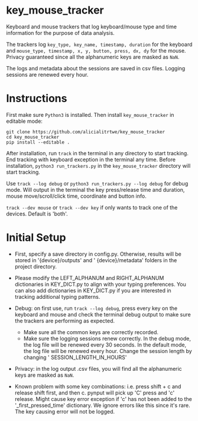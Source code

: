 # key_mouse_tracker

Keyboard and mouse trackers that log keyboard/mouse type and time information for the purpose of data analysis.

The trackers log `key_type, key_name, timestamp, duration` for the keyboard and `mouse_type, timestamp, x, y, button, press, dx, dy` for the mouse.
Privacy guaranteed since all the alphanumeric keys are masked as `NaN`. 

The logs and metadata about the sessions are saved in csv files. Logging sessions are renewed every hour.

# Instructions

First make sure `Python3` is installed. Then install `key_mouse_tracker` in editable mode:
```
git clone https://github.com/alicialitrtwe/key_mouse_tracker
cd key_mouse_tracker
pip install --editable .
```


After installation, run `track` in the terminal in any directory to start tracking. 
End tracking with keyboard exception in the terminal any time. Before installation, `python3 run_trackers.py` in the 
`key_mouse_tracker` directory will start tracking.

Use `track --log debug` or `python3 run_trackers.py --log debug` for debug mode. Will output in the terminal the key press/release time and
duration, mouse move/scroll/click time, coordinate and button info.

`track --dev mouse` or `track --dev key` if only wants to track one of the devices.
Default is 'both'.

# Initial Setup

- First, specify a save directory in config.py. Otherwise, results will be stored in '{device}/outputs' and '
  {device}/metadata' folders in the project directory.


- Please modify the LEFT_ALPHANUM and RIGHT_ALPHANUM dictionaries in KEY_DICT.py to align with your typing preferences.
  You can also add dictionaries in KEY_DICT.py if you are interested in tracking additional typing patterns.


- Debug: on first use, run `track --log debug`, press every key on the keyboard and mouse and
  check the terminal debug output to make sure the trackers are performing as expected.
    - Make sure all the common keys are correctly recorded.
    - Make sure the logging sessions renew correctly. In the debug mode, the log file will be renewed every 30 seconds.
      In the default mode, the log file will be renewed every hour. Change the session length by changing '
      SESSION_LENGTH_IN_HOURS'
  

- Privacy: in the log output .csv files, you will find all the alphanumeric keys are masked as `NaN`.


- Known problem with some key combinations: i.e. press shift + c and release shift first, and then c. pynput will pick 
  up 'C' press and 'c' release. Might cause key error exception if 'c' has not been added to the '_first_pressed_time' 
  dictionary. We ignore errors like this since it's rare. The key causing error will not be logged.
